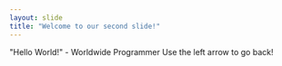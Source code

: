 ```yaml
---
layout: slide
title: "Welcome to our second slide!"
---
```

"Hello World!" - Worldwide Programmer
Use the left arrow to go back!
